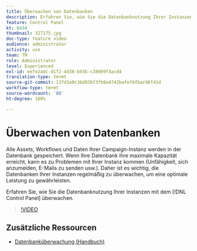 ```yaml
---
title: Überwachen von Datenbanken
description: Erfahren Sie, wie Sie die Datenbanknutzung Ihrer Instanzen überwachen.
feature: Control Panel
kt: 6434
thumbnail: 327175.jpg
doc-type: feature video
audience: administrator
activity: use
team: TM
role: Administrator
level: Experienced
exl-id: eefe2adc-d1f2-4d38-b93b-c38069f4acd4
translation-type: tm+mt
source-git-commit: 137d1e0c36d038f3fb8a4742bafef6fbac96f41d
workflow-type: tm+mt
source-wordcount: '88'
ht-degree: 100%

---
```


# Überwachen von Datenbanken

Alle Assets, Workflows und Daten Ihrer Campaign-Instanz werden in der Datenbank gespeichert. Wenn Ihre Datenbank ihre maximale Kapazität erreicht, kann es zu Problemen mit Ihrer Instanz kommen (Unfähigkeit, sich anzumelden, E-Mails zu senden usw.). Daher ist es wichtig, die Datenbanken Ihrer Instanzen regelmäßig zu überwachen, um eine optimale Leistung zu gewährleisten.

Erfahren Sie, wie Sie die Datenbanknutzung Ihrer Instanzen mit dem [!DNL Control Panel] überwachen.

>[!VIDEO](https://video.tv.adobe.com/v/327175?quality=12)

## Zusätzliche Ressourcen

* [Datenbanküberwachung (Handbuch)](https://experienceleague.adobe.com/docs/control-panel/using/performance-monitoring/database-monitoring.html?lang=de#performance-monitoring)
